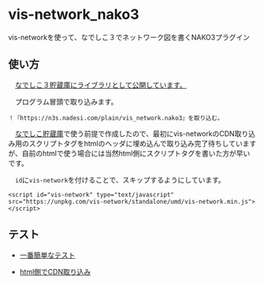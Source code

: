 # vis-network_nako3
vis-networkを使って、なでしこ３でネットワーク図を書くNAKO3プラグイン

## 使い方
　[なでしこ３貯蔵庫にライブラリとして公開しています。](https://n3s.nadesi.com/show/vis_network)

　プログラム冒頭で取り込みます。

```
！『https://n3s.nadesi.com/plain/vis_network.nako3』を取り込む。
```

　[なでしこ貯蔵庫](https://n3s.nadesi.com/index.php?page=all&action=list)で使う前提で作成したので、最初にvis-networkのCDN取り込み用のスクリプトタグをhtmlのヘッダに埋め込んで取り込み完了待ちしていますが、自前のhtmlで使う場合には当然html側にスクリプトタグを書いた方が早いです。

　`id`に`vis-network`を付けることで、スキップするようにしています。

```
<script id="vis-network" type="text/javascript" src="https://unpkg.com/vis-network/standalone/umd/vis-network.min.js"></script>
```

## テスト

- [一番簡単なテスト](https://snowdrops89.github.io/vis-network_nako3/test/vis_test_0.html)

- [html側でCDN取り込み](https://snowdrops89.github.io/vis-network_nako3/test/vis_test_1.html)
